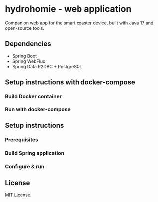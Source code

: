 # hydrohomie - web application

Companion web app for the smart coaster device, built with Java 17 and open-source tools.

Dependencies
------------

- Spring Boot
- Spring WebFlux
- Spring Data R2DBC + PostgreSQL

Setup instructions with docker-compose
-----------

### Build Docker container

### Run with docker-compose

Setup instructions
-----------

### Prerequisites

### Build Spring application

### Configure & run

License
-------

[MIT License](https://opensource.org/licenses/MIT)
